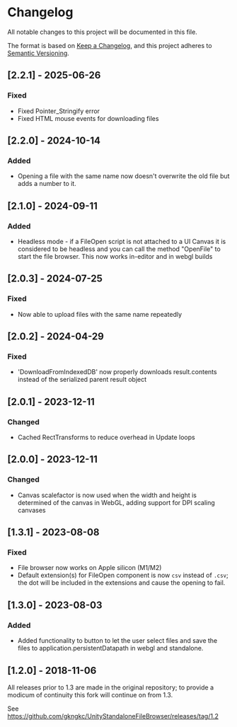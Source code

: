 # Changelog
All notable changes to this project will be documented in this file.

The format is based on [Keep a Changelog](https://keepachangelog.com/en/1.0.0/),
and this project adheres to [Semantic Versioning](https://semver.org/spec/v2.0.0.html).


## [2.2.1] - 2025-06-26

### Fixed

- Fixed Pointer_Stringify error
- Fixed HTML mouse events for downloading files

## [2.2.0] - 2024-10-14

### Added

- Opening a file with the same name now doesn't overwrite the old file but adds a number to it.

## [2.1.0] - 2024-09-11

### Added

- Headless mode - if a FileOpen script is not attached to a UI Canvas it is considered to be headless and you can call 
  the method "OpenFile" to start the file browser. This now works in-editor and in webgl builds

## [2.0.3] - 2024-07-25

### Fixed

- Now able to upload files with the same name repeatedly

## [2.0.2] - 2024-04-29

### Fixed

- 'DownloadFromIndexedDB' now properly downloads result.contents instead of the serialized parent result object

## [2.0.1] - 2023-12-11

### Changed

- Cached RectTransforms to reduce overhead in Update loops

## [2.0.0] - 2023-12-11

### Changed

- Canvas scalefactor is now used when the width and height is determined of the canvas in WebGL, adding support for DPI scaling canvases

## [1.3.1] - 2023-08-08

### Fixed

- File browser now works on Apple silicon (M1/M2)
- Default extension(s) for FileOpen component is now `csv` instead of `.csv`; the dot will be included in the extensions
  and cause the opening to fail.

## [1.3.0] - 2023-08-03

### Added

* Added functionality to button to let the user select files and save the files to application.persistentDatapath in 
  webgl and standalone.

## [1.2.0] - 2018-11-06

All releases prior to 1.3 are made in the original repository; to provide a modicum of continuity this fork will 
continue on from 1.3.

See https://github.com/gkngkc/UnityStandaloneFileBrowser/releases/tag/1.2
